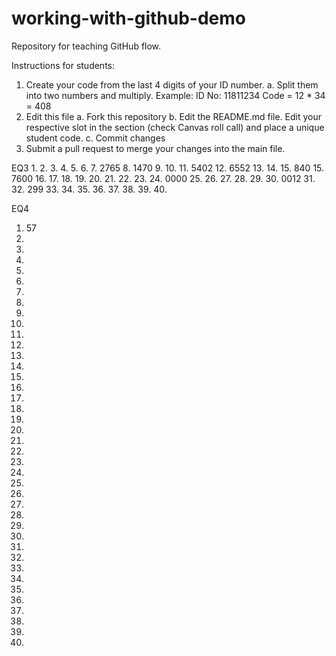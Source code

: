 # working-with-github-demo
Repository for teaching GitHub flow.

Instructions for students:
1.  Create your code from the last 4 digits of your ID number.
    a. Split them into two numbers and multiply.
        Example: ID No: 11811234
        Code = 12 * 34 = 408
2. Edit this file
   a. Fork this repository
   b. Edit the README.md file.
       Edit your respective slot in the section (check Canvas roll call) and place a unique student code.
   c. Commit changes
3. Submit a pull request to merge your changes into the main file.

EQ3
1. 
2.
3.
4.
5.
6.
7. 2765
8. 1470
9.
10.
11. 5402
12. 6552
13.
14.
15. 840
15. 7600
16.
17.
18.
19.
20.
21.
22.
23.
24. 0000
25.
26.
27.
28.
29.
30.  0012
31.
32. 299
33.
34.
35.
36.
37.
38.
39.
40.

EQ4
1. 57
2.
3.
4.
5.
6.
7.
8.
9.
10.
11.
12.
13.
14.
15.
16.
17.
18.
19.
20.
21.
22.
23.
24.
25.
26.
27.
28.
29.
30.
31.
32.
33.
34.
35.
36.
37.
38.
39.
40.
